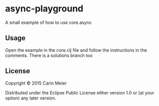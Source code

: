 # async-playground

A small example of how to use core.async

## Usage

Open the example in the core.clj file and follow the instructions in
the comments.  There is a solutions branch too

## License

Copyright © 2015 Carin Meier

Distributed under the Eclipse Public License either version 1.0 or (at
your option) any later version.
